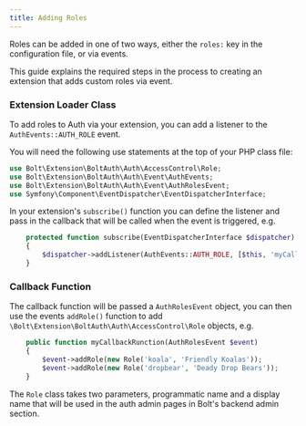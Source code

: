 ```yaml
---
title: Adding Roles
---
```


Roles can be added in one of two ways, either the `roles:` key in the
configuration file, or via events.

This guide explains the required steps in the process to creating an extension
that adds custom roles via event.


### Extension Loader Class

To add roles to Auth via your extension, you can add a listener to the
`AuthEvents::AUTH_ROLE` event.
 
You will need the following use statements at the top of your PHP class file:

```php
use Bolt\Extension\BoltAuth\Auth\AccessControl\Role;
use Bolt\Extension\BoltAuth\Auth\Event\AuthEvents;
use Bolt\Extension\BoltAuth\Auth\Event\AuthRolesEvent;
use Symfony\Component\EventDispatcher\EventDispatcherInterface;
```

In your extension's `subscribe()` function you can define the listener and
pass in the callback that will be called when the event is triggered, e.g.

```php
    protected function subscribe(EventDispatcherInterface $dispatcher)
    {
        $dispatcher->addListener(AuthEvents::AUTH_ROLE, [$this, 'myCallbackRunction']);
    }
```

### Callback Function

The callback function will be passed a `AuthRolesEvent` object, you can
then use the events `addRole()` function to add `\Bolt\Extension\BoltAuth\Auth\AccessControl\Role` 
objects, e.g.

```php
    public function myCallbackRunction(AuthRolesEvent $event)
    {
        $event->addRole(new Role('koala', 'Friendly Koalas'));
        $event->addRole(new Role('dropbear', 'Deady Drop Bears'));
    }
```

The `Role` class takes two parameters, programmatic name and a display name
that will be used in the auth admin pages in Bolt's backend admin section.

